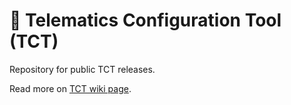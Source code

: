 # 🔵 Telematics Configuration Tool (TCT)

Repository for public TCT releases.

Read more on [TCT wiki page](https://wiki.teltonika-gps.com/view/Telematics_Configuration_Tool_(TCT)).
